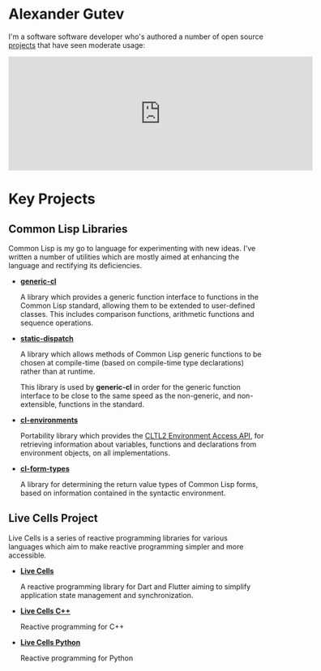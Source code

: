 # Alexander Gutev

I'm a software software developer who's authored a number of
open source [projects](https://github.com/alex-gutev) that have seen moderate usage:

<iframe src="https://github.com/sponsors/alex-gutev/card" title="Sponsor alex-gutev" height="225" width="600" style="border: 0;"></iframe>

# Key Projects

## Common Lisp Libraries

Common Lisp is my go to language for experimenting with new
ideas. I've written a number of utilities which are mostly aimed at
enhancing the language and rectifying its deficiencies.

- [**generic-cl**](https://github.com/alex-gutev/generic-cl)

  A library which provides a generic function interface to functions
  in the Common Lisp standard, allowing them to be extended to
  user-defined classes. This includes comparison functions, arithmetic
  functions and sequence operations.

- [**static-dispatch**](https://github.com/alex-gutev/static-dispatch)

  A library which allows methods of Common Lisp generic functions to
  be chosen at compile-time (based on compile-time type declarations)
  rather than at runtime.

  This library is used by **generic-cl** in order for the generic
  function interface to be close to the same speed as the non-generic,
  and non-extensible, functions in the standard.

- [**cl-environments**](https://github.com/alex-gutev/cl-environments)

  Portability library which provides the [CLTL2 Environment Access
  API](https://www.cs.cmu.edu/Groups/AI/html/cltl/clm/node102.html),
  for retrieving information about variables, functions and
  declarations from environment objects, on all implementations.

- [**cl-form-types**](https://github.com/alex-gutev/cl-form-types)

  A library for determining the return value types of Common Lisp
  forms, based on information contained in the syntactic environment.

## Live Cells Project

Live Cells is a series of reactive programming libraries for various languages which aim to make reactive programming
simpler and more accessible.

- [**Live Cells**](https://livecell.gutev.dev)

  A reactive programming library for Dart and Flutter aiming to simplify application state management and synchronization.

- [**Live Cells C++**](https://gutev.dev/live_cells_cpp)

  Reactive programming for C++

- [**Live Cells Python**](https://gutev.dev/live_cells_py)

  Reactive programming for Python

